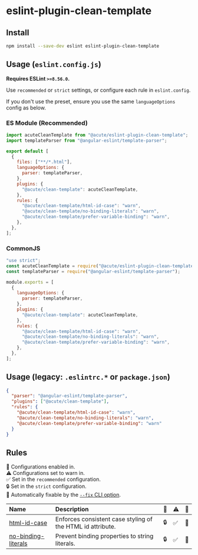 # eslint-plugin-clean-template

## Install

```sh
npm install --save-dev eslint eslint-plugin-clean-template
```

## Usage (`eslint.config.js`)

**Requires ESLint `>=8.56.0`.**

Use `recommended` or `strict` settings, or configure each rule in `eslint.config`.

If you don't use the preset, ensure you use the same `languageOptions` config as below.

### ES Module (Recommended)

```js
import acuteCleanTemplate from "@acute/eslint-plugin-clean-template";
import templateParser from "@angular-eslint/template-parser";

export default [
  {
    files: ["**/*.html"],
    languageOptions: {
      parser: templateParser,
    },
    plugins: {
      "@acute/clean-template": acuteCleanTemplate,
    },
    rules: {
      "@acute/clean-template/html-id-case": "warn",
      "@acute/clean-template/no-binding-literals": "warn",
      "@acute/clean-template/prefer-variable-binding": "warn",
    },
  },
];
```

### CommonJS

```js
"use strict";
const acuteCleanTemplate = require("@acute/eslint-plugin-clean-template");
const templateParser = require("@angular-eslint/template-parser");

module.exports = [
  {
    languageOptions: {
      parser: templateParser,
    },
    plugins: {
      "@acute/clean-template": acuteCleanTemplate,
    },
    rules: {
      "@acute/clean-template/html-id-case": "warn",
      "@acute/clean-template/no-binding-literals": "warn",
      "@acute/clean-template/prefer-variable-binding": "warn",
    },
  },
];
```

## Usage (legacy: `.eslintrc.*` or `package.json`)

```json
{
  "parser": "@angular-eslint/template-parser",
  "plugins": ["@acute/clean-template"],
  "rules": {
    "@acute/clean-template/html-id-case": "warn",
    "@acute/clean-template/no-binding-literals": "warn",
    "@acute/clean-template/prefer-variable-binding": "warn"
  }
}
```

## Rules

 <!-- begin auto-generated rules list -->

💼 Configurations enabled in.\
⚠️ Configurations set to warn in.\
✅ Set in the `recommended` configuration.\
🔒 Set in the `strict` configuration.\
🔧 Automatically fixable by the [`--fix` CLI option](https://eslint.org/docs/user-guide/command-line-interface#--fix).

| Name                                                     | Description                                                | 💼 | ⚠️ | 🔧 |
| :------------------------------------------------------- | :--------------------------------------------------------- | :- | :- | :- |
| [html-id-case](docs/rules/html-id-case.md)               | Enforces consistent case styling of the HTML id attribute. | 🔒 | ✅  | 🔧 |
| [no-binding-literals](docs/rules/no-binding-literals.md) | Prevent binding properties to string literals.             | 🔒 | ✅  | 🔧 |

<!-- end auto-generated rules list -->
